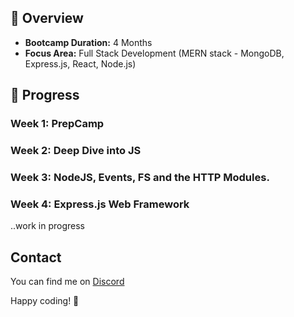 ## 📖 Overview
- **Bootcamp Duration:** 4 Months
- **Focus Area:** Full Stack Development (MERN stack - MongoDB, Express.js, React, Node.js)

## 🚀 Progress

### Week 1: PrepCamp
### Week 2: Deep Dive into **JS**
### Week 3: **NodeJS**, Events, FS and the HTTP Modules.
### Week 4: **Express.js** Web Framework
..work in progress

## Contact
You can find me on [Discord](https://discord.gg/yJQ6c8cgGD)

Happy coding! 🚀
